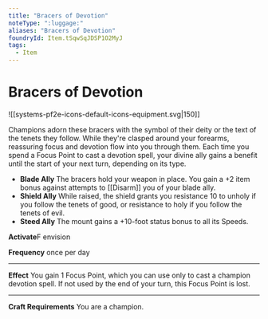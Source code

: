 ```yaml
---
title: "Bracers of Devotion"
noteType: ":luggage:"
aliases: "Bracers of Devotion"
foundryId: Item.tSqwSqJDSP1O2MyJ
tags:
  - Item
---
```


# Bracers of Devotion
![[systems-pf2e-icons-default-icons-equipment.svg|150]]

Champions adorn these bracers with the symbol of their deity or the text of the tenets they follow. While they're clasped around your forearms, reassuring focus and devotion flow into you through them. Each time you spend a Focus Point to cast a devotion spell, your divine ally gains a benefit until the start of your next turn, depending on its type.

*   **Blade Ally** The bracers hold your weapon in place. You gain a +2 item bonus against attempts to [[Disarm]] you of your blade ally.
*   **Shield Ally** While raised, the shield grants you resistance 10 to unholy if you follow the tenets of good, or resistance to holy if you follow the tenets of evil.
*   **Steed Ally** The mount gains a +10-foot status bonus to all its Speeds.

**Activate**F envision

**Frequency** once per day

* * *

**Effect** You gain 1 Focus Point, which you can use only to cast a champion devotion spell. If not used by the end of your turn, this Focus Point is lost.

* * *

**Craft Requirements** You are a champion.
